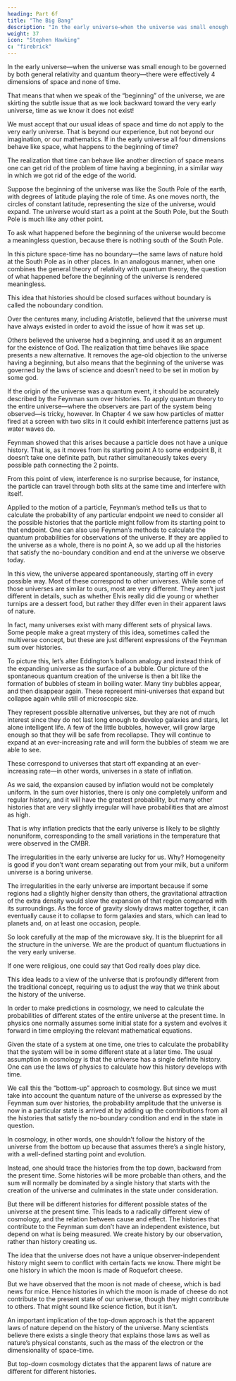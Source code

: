 ```yaml
---
heading: Part 6f
title: "The Big Bang"
description: "In the early universe—when the universe was small enough to be governed by both general relativity and quantum theory—there were effectively four dimensions of space and none of time"
weight: 37
icon: "Stephen Hawking"
c: "firebrick"
---
```



In the early universe—when the universe was small enough to be governed by both general relativity and quantum theory—there were effectively 4 dimensions of space and none of time. 

That means that when we speak of the “beginning” of the universe, we are skirting the subtle issue that as we look backward toward the very early universe, time as we know it does not exist! 

We must accept that our usual ideas of space and time do not apply to the very early universe. That is beyond our experience, but not beyond our imagination, or our mathematics. If in the early universe all four dimensions behave like space, what happens to the beginning of time?

The realization that time can behave like another direction of space means one can get rid of the problem of time having a beginning, in a similar way in which we got rid of the edge of the world.

Suppose the beginning of the universe was like the South Pole of the earth, with degrees of latitude playing the role of time. As one moves north, the circles of constant latitude, representing the size of the universe, would expand. The universe would start as a point at the South Pole, but the South Pole is much like any other point.

To ask what happened before the beginning of the universe would become a meaningless question, because there is nothing south of the South Pole. 

In this picture space-time has no boundary—the same laws of nature hold at the South Pole as in other places. In an analogous manner, when one combines the general theory of relativity with quantum theory, the question of what happened before the beginning of the universe is rendered
meaningless. 

This idea that histories should be closed surfaces without boundary is called the noboundary condition. 

Over the centures many, including Aristotle, believed that the universe must have always existed in order to avoid the issue of how it was set up. 

Others believed the universe had a beginning, and used it as an argument for the existence of God. The realization that time behaves like space presents a new alternative. It removes the age-old objection to the universe having a beginning, but also means that the beginning of the universe was governed by the laws of science and doesn’t need to be set in motion by some god.

If the origin of the universe was a quantum event, it should be accurately described by the Feynman sum over histories. To apply quantum theory to the entire universe—where the observers are part of the system being observed—is tricky, however. In Chapter 4 we saw how particles of matter fired at a screen with two slits in it could exhibit interference patterns just as water waves do. 

Feynman showed that this arises because a particle does not have a unique history. That is, as it moves from its starting point A to some endpoint B, it doesn’t take one definite path, but rather simultaneously takes every possible path connecting the 2 points.

From this point of view, interference is no surprise because, for instance, the particle can travel through both slits at the
same time and interfere with itself.

Applied to the motion of a particle, Feynman’s method tells us that to calculate the probability of any particular endpoint we need to consider all the possible histories that the particle might follow from its starting point to that endpoint. One can also use
Feynman’s methods to calculate the quantum probabilities for observations of the universe. If they
are applied to the universe as a whole, there is no point A, so we add up all the histories that satisfy
the no-boundary condition and end at the universe we observe today.

In this view, the universe appeared spontaneously, starting off in every possible way. Most of these correspond to other universes. While some of those universes are similar to ours, most are very different. They aren’t just different in details, such as whether Elvis really did die young or whether turnips are a dessert food, but rather they differ even in their apparent laws of nature. 

In fact, many universes exist with many different sets of physical laws. Some people make a great mystery of this idea, sometimes called the multiverse concept, but these are just different expressions of the Feynman sum over histories.

To picture this, let’s alter Eddington’s balloon analogy and instead think of the expanding universe as the surface of a bubble. Our picture of the spontaneous quantum creation of the universe is then a bit like the formation of bubbles of steam in boiling water. Many tiny bubbles appear, and then disappear again. These represent mini-universes that expand but collapse again while still of
microscopic size. 

They represent possible alternative universes, but they are not of much interest since they do not last long enough to develop galaxies and stars, let alone intelligent life. A few of the little bubbles, however, will grow large enough so that they will be safe from recollapse. They
will continue to expand at an ever-increasing rate and will form the bubbles of steam we are able to see. 

These correspond to universes that start off expanding at an ever-increasing rate—in other words, universes in a state of inflation.

As we said, the expansion caused by inflation would not be completely uniform. In the sum over histories, there is only one completely uniform and regular history, and it will have the greatest probability, but many other histories that are very slightly irregular will have probabilities that are almost as high.

That is why inflation predicts that the early universe is likely to be slightly nonuniform, corresponding to the small variations in the temperature that were observed in the CMBR. 

The irregularities in the early universe are lucky for us. Why? Homogeneity is good if you don’t want cream separating out from your milk, but a uniform universe is a boring universe. 

The irregularities in the early universe are important because if some regions had a slightly higher density than others, the gravitational attraction of the extra density would slow the expansion of that region compared with its surroundings. As the force of gravity slowly draws matter together, it can eventually cause it to collapse to form galaxies and stars, which can lead to planets and, on at
least one occasion, people. 

So look carefully at the map of the microwave sky. It is the blueprint for all the structure in the universe. We are the product of quantum fluctuations in the very early universe. 

If one were religious, one could say that God really does play dice.

This idea leads to a view of the universe that is profoundly different from the traditional concept, requiring us to adjust the way that we think about the history of the universe. 

In order to make predictions in cosmology, we need to calculate the probabilities of different states of the entire universe at the present time. In physics one normally assumes some initial state for a system and evolves it forward in time employing the relevant mathematical equations. 

Given the state of a system at one time, one tries to calculate the probability that the system will be in some different state at a later time. The usual assumption in cosmology is that the universe has a single definite history. One can use the laws of physics to calculate how this history develops with time. 

We call this the “bottom-up” approach to cosmology. But since we must take into account the quantum nature of the universe as expressed by the Feynman sum over histories, the probability amplitude that the universe is now in a particular state is arrived at by adding up the contributions from all the histories that satisfy the no-boundary condition and end in the state in question. 

In cosmology, in other words, one shouldn’t follow the history of the universe from the bottom up because that assumes there’s a single history, with a well-defined starting point and evolution. 

Instead, one should trace the histories from the top down, backward from the present time. Some histories will be more probable than others, and the sum will normally be dominated by a single history that starts with the creation of the universe and culminates in the state under consideration. 

But there will be different histories for different possible states of the universe at the present time. This leads to a radically different view of cosmology, and the relation between cause and effect. The histories that contribute to the Feynman sum don’t have an independent existence, but depend on what is being measured. We create history by our observation, rather than history creating us.

The idea that the universe does not have a unique observer-independent history might seem to conflict with certain facts we know. There might be one history in which the moon is made of Roquefort cheese. 

But we have observed that the moon is not made of cheese, which is bad news for mice. Hence histories in which the moon is made of cheese do not contribute to the present state of our universe, though they might contribute to others. That might sound like science fiction, but it isn’t.

An important implication of the top-down approach is that the apparent laws of nature depend on the history of the universe. Many scientists believe there exists a single theory that explains those laws as well as nature’s physical constants, such as the mass of the electron or the dimensionality of space-time. 

But top-down cosmology dictates that the apparent laws of nature are different for different histories.

